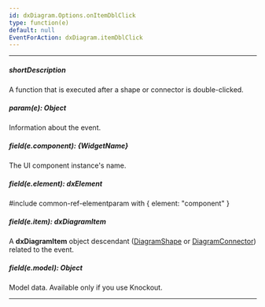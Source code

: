 ```yaml
---
id: dxDiagram.Options.onItemDblClick
type: function(e)
default: null
EventForAction: dxDiagram.itemDblClick
---
```

---
##### shortDescription
A function that is executed after a shape or connector is double-clicked.

##### param(e): Object
Information about the event.

##### field(e.component): {WidgetName}
The UI component instance's name.

##### field(e.element): dxElement
#include common-ref-elementparam with { element: "component" }

##### field(e.item): dxDiagramItem
A **dxDiagramItem** object descendant ([DiagramShape](/api-reference/50%20Common/Object%20Structures/dxDiagramShape '/Documentation/ApiReference/Common/Object_Structures/dxDiagramShape/') or [DiagramConnector](/api-reference/50%20Common/Object%20Structures/dxDiagramConnector '/Documentation/ApiReference/Common/Object_Structures/dxDiagramConnector/')) related to the event.

##### field(e.model): Object
Model data. Available only if you use Knockout.

---
